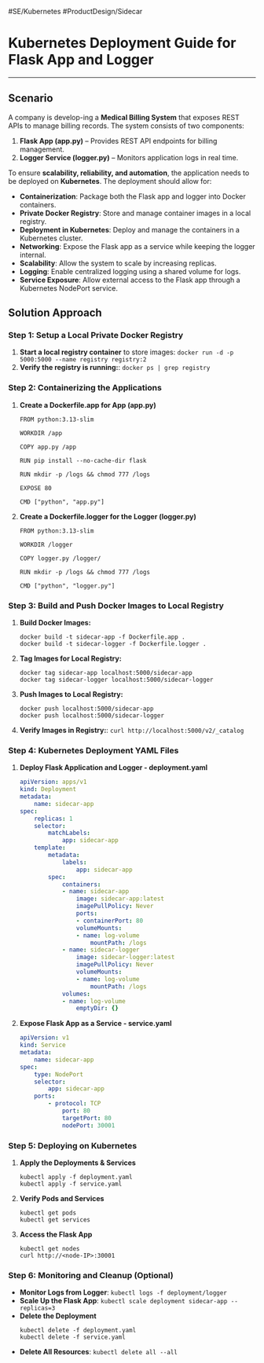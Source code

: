 #SE/Kubernetes #ProductDesign/Sidecar

# Kubernetes Deployment Guide for Flask App and Logger

------

## Scenario

A company is develop-ing a **Medical Billing System** that exposes REST APIs to manage billing records. The system consists of two components:

1. **Flask App (app.py)** – Provides REST API endpoints for billing management.  
2. **Logger Service (logger.py)** – Monitors application logs in real time.

To ensure **scalability, reliability, and automation**, the application needs to be deployed on **Kubernetes**. The deployment should allow for:

- **Containerization**: Package both the Flask app and logger into Docker containers.
- **Private Docker Registry**: Store and manage container images in a local registry.
- **Deployment in Kubernetes**: Deploy and manage the containers in a Kubernetes cluster.
- **Networking**: Expose the Flask app as a service while keeping the logger internal.
- **Scalability**: Allow the system to scale by increasing replicas.
- **Logging**: Enable centralized logging using a shared volume for logs.
- **Service Exposure**: Allow external access to the Flask app through a Kubernetes NodePort service.


## Solution Approach

### Step 1: Setup a Local Private Docker Registry

1. **Start a local registry container** to store images: `docker run -d -p 5000:5000 --name registry registry:2`
2. **Verify the registry is running:**: `docker ps | grep registry`
    
### Step 2: Containerizing the Applications

1. **Create a Dockerfile.app for App (app.py)**
	```
	FROM python:3.13-slim
	
	WORKDIR /app
	
	COPY app.py /app
	
	RUN pip install --no-cache-dir flask
	
	RUN mkdir -p /logs && chmod 777 /logs
	
	EXPOSE 80
	
	CMD ["python", "app.py"]
	```

2. **Create a Dockerfile.logger for the Logger (logger.py)**
	```
	FROM python:3.13-slim
	
	WORKDIR /logger
	
	COPY logger.py /logger/
	
	RUN mkdir -p /logs && chmod 777 /logs
	
	CMD ["python", "logger.py"]
	```

### Step 3: Build and Push Docker Images to Local Registry

1. **Build Docker Images:** 
	```
	docker build -t sidecar-app -f Dockerfile.app .
	docker build -t sidecar-logger -f Dockerfile.logger .
	```

2. **Tag Images for Local Registry:** 
	```
	docker tag sidecar-app localhost:5000/sidecar-app
	docker tag sidecar-logger localhost:5000/sidecar-logger
	```

3. **Push Images to Local Registry:** 
	```
	docker push localhost:5000/sidecar-app
	docker push localhost:5000/sidecar-logger
	```

4. **Verify Images in Registry:**: `curl http://localhost:5000/v2/_catalog`

### Step 4: Kubernetes Deployment YAML Files

1. **Deploy Flask Application and Logger - deployment.yaml**

	```yml
	apiVersion: apps/v1
	kind: Deployment
	metadata:
		name: sidecar-app
	spec:
		replicas: 1
		selector:
			matchLabels:
				app: sidecar-app
		template:
			metadata:
				labels:
					app: sidecar-app
			spec:
				containers:
				- name: sidecar-app
					image: sidecar-app:latest
					imagePullPolicy: Never
					ports:
					- containerPort: 80
					volumeMounts:
					- name: log-volume
						mountPath: /logs
				- name: sidecar-logger
					image: sidecar-logger:latest
					imagePullPolicy: Never
					volumeMounts:
					- name: log-volume
						mountPath: /logs
				volumes:
				- name: log-volume
					emptyDir: {}
	```

2. **Expose Flask App as a Service - service.yaml**

	```yml
	apiVersion: v1
	kind: Service
	metadata:
		name: sidecar-app
	spec:
		type: NodePort
		selector:
			app: sidecar-app
		ports:
			- protocol: TCP
				port: 80
				targetPort: 80
				nodePort: 30001
	```

### Step 5: Deploying on Kubernetes

1. **Apply the Deployments & Services** 
	```
	kubectl apply -f deployment.yaml
	kubectl apply -f service.yaml
	```

2. **Verify Pods and Services** 
	```
	kubectl get pods
	kubectl get services
	```

3. **Access the Flask App** 
	```
	kubectl get nodes
	curl http://<node-IP>:30001
	```

### Step 6: Monitoring and Cleanup **(Optional)**

- **Monitor Logs from Logger**: `kubectl logs -f deployment/logger`
- **Scale Up the Flask App**: `kubectl scale deployment sidecar-app --replicas=3`
- **Delete the Deployment** 
	```
	kubectl delete -f deployment.yaml
	kubectl delete -f service.yaml
	```
- **Delete All Resources**: `kubectl delete all --all`